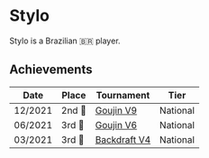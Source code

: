 # Stylo

Stylo is a Brazilian :brazil: player.

## Achievements

|Date|Place|Tournament|Tier|
|-|-|-|-|
| 12/2021 | 2nd :2nd_place_medal: | [Goujin V9](../../tournaments/lemonade/goujin9.md) | National |
| 06/2021 | 3rd :3rd_place_medal: | [Goujin V6](../../tournaments/lemonade/goujin6.md) | National |
| 03/2021 | 3rd :3rd_place_medal: | [Backdraft V4](../../tournaments/lemonade/bd4.md) | National |